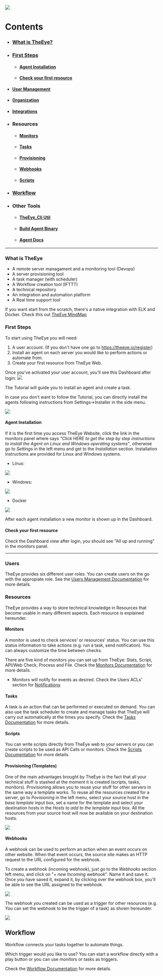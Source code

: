 [![](https://theeye.io/landpage/images/logo.png)](https://theeye.io)

# Contents
  * ### [What is TheEye?](#what-is-theeye)
  * ### [First Steps](#first-steps)
    * #### [Agent Installation](#agent-installation)
    * #### [Check your first resource](#check-your-first-resource)

  * #### [User Management](#users)
  * #### [Organization](#organization)
  * #### [Integrations](#integrations)

  * ### Resources
    * #### [Monitors](#monitors)
    * #### [Tasks](#tasks)
    * #### [Provisioning](#provisioning-templates)
    * #### [Webhooks](#webhooks)
    * #### [Scripts](#scripts)

  * ### [Workflow](#workflow)

  * ### Other Tools
    * #### [TheEye_Cli Util](cli)
    * #### [Build Agent Binary](agent/binary_build.md)
    * #### [Agent Docs](agent)

------------------

### What is TheEye
  * A remote server managament and a monitoring tool (Devops)
  * A server provisioning tool
  * A task manager (with scheduler)
  * A Workflow creation tool (IFTTT)
  * A technical repository
  * An integration and automation platform
  * A Real time support tool


If you want start from the scratch, there's a native integration with ELK and Docker.
Check this out [TheEye MindMap](https://atlas.mindmup.com/2017/11/7f1f2fb0d53611e7a974c121a32f69bf/theeye_functional_mindmap_es/index.html)


### First Steps
To start using TheEye you will need:
1. A user account. (If you don't have one go to https://theeye.io/register)
2. Install an agent on each server you would like to perform actions or automate from.
3. Create your first resource from TheEye Web.

Once you've activated your user account, you'll see this Dashboard after login:
![](images/FirstTimeLogin.jpg)

The Tutorial will guide you to install an agent and create a task.

In case you don't want to follow the Tutorial, you can directly install the agents following instructions from Settings->Installer in the side menu.

![](images/Settings.jpg)

#### Agent Installation
If it is the first time you access TheEye Website, click the link in the monitors panel where says _"Click HERE to get the step by step instructions to install the Agent on Linux and Windows operating systems"_, otherwise go to _Settings_ in the left menu and get to the _Installation_ section. Installation instructions are provided for Linux and Windows systems.

+ Linux:

![](images/LinuxAgentInstall.jpg)

+ Windows:

![](images/WindowsAgentInstall.jpg)

+ Docker

![](images/DockerAgentInstall.jpg)

After each agent installation a new monitor is shown up in the Dashboard.

#### Check your first resource
Check the Dashboard view after login, you should see "All up and running" in the monitors panel.

------------------------------

### Users
TheEye provides six different user roles. You can create users on the go with the appropiate role.
See the [Users Management Documentation](users) for more details.

### Resources
TheEye provides a way to store technical knowledge in Resources that become usable in many different aspects. Each resource is explained hereunder.

#### Monitors
A monitor is used to check services' or resources' status. You can use this status information to take actions (e.g. run a task, send notification).
You can always customize the time between checks.

There are five kind of monitors you can set up from TheEye: Stats, Script, API/Web Check, Process and File.
Check the [Monitors Documentation](monitors) for more details.

+ Monitors will notify for events as desired. Check the Users ACLs' section for [Notifications](users#acls-1)

#### Tasks
A task is an action that can be performed or executed on demand. You can also use the task scheduler to create and manage tasks that TheEye will carry out automatically at the times you specify. Check the [Tasks Documentation](tasks) for more details.


#### Scripts
You can write scripts directly from TheEye web to your servers or you can create scripts to be used as API Calls or monitors.
Check the [Scripts Documentation](scripts) for more details.


#### Provisioning (Templates)

One of the main advantages brought by TheEye is the fact that all your technical stuff is stashed at the moment it is created (scripts, tasks, monitors). Provisioning allows you to reuse your stuff for other servers in the same way a template works.
To reuse all the resources created for a server, go to _Povisioning_ in the left menu, select your source host in the _base template_ input box, set a name for the template and select your destination hosts in the _Hosts to add to the template_ input box.
All the resources from your source host will now be available on your destination hosts.

![](https://github.com/patobas/docs/blob/master/template.gif)

#### Webhooks
A webhook can be used to perform an action when an event occurs on other website. When that event occurs, the source site makes an HTTP request to the URL configured for the webhook.

To create a webhook (incoming webhook), just go to the _Webhooks_ section left menu, and click on "_+ new Incoming webhook_". Name it and save it. Once you have saved it, expand it, by clicking over the webhook box, you'll be able to see the URL assigned to the webhook.

![](images/webhookexpanded.jpg)

The webhook you created can be used as a trigger for other resources (e.g. You can set the webhook to be the trigger of a task) as shown hereunder.

![](https://github.com/patobas/docs/blob/master/webhook.gif)


## Workflow

Workflow connects your tasks together to automate things.

Which trigger would you like to use?
You can start a workflow directly with a play button or you can use monitors or tasks as triggers.

Check the [Workflow Documentation](workflow) for more details.

